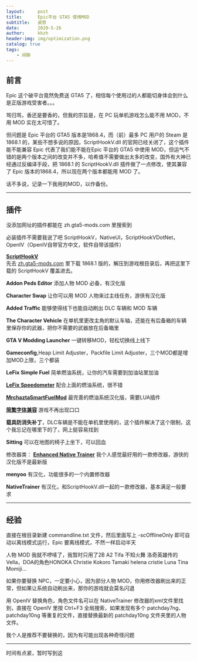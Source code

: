 ```yaml
---
layout:     post
title:      Epic平台 GTA5 使用MOD
subtitle:   姿势
date:       2020-5-26
author:     kkzh
header-img: img/optimization.png
catalog: true
tags:
    - 闲聊
---
```


## 前言

Epic 这个破平台竟然免费送 GTA5 了，相信每个使用过的人都能切身体会到什么是正版游戏受害者。。。

骂归骂，香还是要香的，但我的宗旨是，在 PC 玩单机游戏怎么能不用 MOD，不用 MOD 实在太可惜了。

但问题是 Epic 平台的 GTA5 版本是1868.4，而（前）最多 PC 用户的 Steam 是1868.1 的，某些不想多说的原因，ScriptHookV.dll 的官网已经关闭了，这个插件能不能兼容 Epic 代表了我们能不能在Epic 平台的 GTA5 中使用 MOD，但运气不错的是两个版本之间的改变并不多，哈希值不需要做出太多的改变，国外有大神已经通过反编译手段，把 1868.1 的 ScriptHookV.dll 插件做了一点修改，使其兼容了 Epic 版本的1868.4，所以现在两个版本都能用 MOD 了。

话不多说，记录一下我用的MOD，以作备份。

---

## 插件

没添加网址的插件都能在 zh.gta5-mods.com 里搜索到

必装插件不需要我说了吧 ScriptHookV，NativeUI，ScriptHookVDotNet，OpenIV（OpenIV自带官方中文，软件自带该插件）

[**ScriptHookV**](https://gtaforums.com/topic/717612-v-scriptnative-documentation-and-research/page/39/#comments) <br>先去 [zh.gta5-mods.com](zh.gta5-mods.com) 里下载 1868.1 版的，解压到游戏根目录后，再把这里下载的 ScriptHookV 覆盖进去。


**Addon Peds Editor** 添加人物 MOD 必备，有汉化版

**Character Swap** 让你可以用 MOD 人物来过主线任务，游侠有汉化版

**Added Traffic** 能够使得线下也能自动刷出 DLC 车辆和 MOD 车辆

**The Character Vehicle** 在单机里更改主角的默认车轴，还能在有后备箱的车辆里保存你的武器，把你不需要的武器放在后备箱里

**GTA V Modding Launcher** 一键转移MOD，轻松切换线上线下

**Gameconfig**,Heap Limit Adjuster，Packfile Limit Adjuster，三个MOD都是增加MOD上限，三个都装

**LeFix Simple Fuel** 简单燃油系统，让你的汽车需要到加油站里加油 

[**LeFix Speedometer**](https://zh.gta5-mods.com/scripts/lefix-speedometer ) 配合上面的燃油系统，很不错

[**MrchaztaSmartFuelMod**](https://game.ali213.net/thread-6258674-1-1.html ) 最完善的燃油系统汉化版，需要LUA插件

[**简繁字体兼容**](https://game.ali213.net/thread-6410926-1-1.html) 游戏不再出现口口

**载具防消失补丁**，DLC车辆是不能在单机里使用的，这个插件解决了这个限制，这个我忘记在哪里下的了，网上挺容易找到

**Sitting** 可以在地图的椅子上坐下，可以回血

修改器类：
[**Enhanced Native Trainer**](https://game.ali213.net/thread-6385570-1-1.html ) 我个人感觉最好用的一款修改器，游侠的汉化版不是最新版

**menyoo** 有汉化，功能很多的一个内置修改器

**NativeTrainer** 有汉化，和ScriptHookV.dll一起的一款修改器，基本满足一般要求

---

## 经验

直接在根目录新建 commandline.txt 文件，然后里面写上 -scOfflineOnly 即可自动以离线模式运行，Epic 要离线模式，不然一样启动半天

人物 MOD 我就不啰嗦了，我暂时只用了2B A2 Tifa 不知火舞 洛奇英雄传的Vella，DOA的角色HONOKA Christie Kokoro Tamaki helena cristie Luna Tina Momiji...

如果你要替换 NPC，一定要小心，因为部分人物 MOD，你用修改器刷出来的正常，但如果让系统自动刷出来，那你的游戏就会莫名闪退

用 OpenIV 替换角色，角色文件名可以在 NativeTrainer 修改器的xml文件里找到，直接在 OpenIV 里按 Ctrl+F3 全局搜索，如果发现有多个 patchday7ng、patchday10ng 等重复的文件，直接替换最新的 patchday10ng 文件夹里的人物文件。

我个人是推荐不要替换的，因为有可能出现各种奇怪问题

---

时间有点紧，暂时写到这